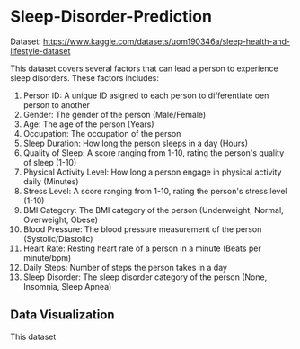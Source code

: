 # Sleep-Disorder-Prediction

Dataset:
https://www.kaggle.com/datasets/uom190346a/sleep-health-and-lifestyle-dataset

This dataset covers several factors that can lead a person to experience sleep disorders. These factors includes:
1. Person ID: A unique ID asigned to each person to differentiate oen person to another
2. Gender: The gender of the person (Male/Female)
3. Age: The age of the person (Years)
4. Occupation: The occupation of the person
5. Sleep Duration: How long the person sleeps in a day (Hours)
6. Quality of Sleep: A score ranging from 1-10, rating the person's quality of sleep (1-10)
7. Physical Activity Level: How long a person engage in physical activity daily (Minutes)
8. Stress Level: A score ranging from 1-10, rating the person's stress level (1-10)
9. BMI Category: The BMI category of the person (Underweight, Normal, Overweight, Obese)
10. Blood Pressure: The blood pressure measurement of the person (Systolic/Diastolic)
11. Heart Rate: Resting heart rate of a person in a minute (Beats per minute/bpm)
12. Daily Steps: Number of steps the person takes in a day
13. Sleep Disorder: The sleep disorder category of the person (None, Insomnia, Sleep Apnea)

## Data Visualization
This dataset
